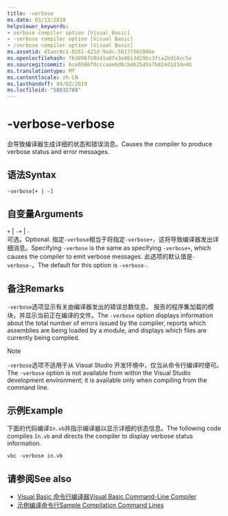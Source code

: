 ```yaml
---
title: -verbose
ms.date: 03/13/2018
helpviewer_keywords:
- verbose compiler option [Visual Basic]
- -verbose compiler option [Visual Basic]
- /verbose compiler option [Visual Basic]
ms.assetid: d1aec0c1-0261-421d-9adc-5b13756100be
ms.openlocfilehash: f6d896fb0d41a8fa3ed613d29bc3fca2bd14cc5e
ms.sourcegitcommit: bce0586f0cccaae6d6cbd625d5a7b824d1d3de4b
ms.translationtype: MT
ms.contentlocale: zh-CN
ms.lasthandoff: 04/02/2019
ms.locfileid: "58832784"
---
```

# <a name="-verbose"></a><span data-ttu-id="3d999-102">-verbose</span><span class="sxs-lookup"><span data-stu-id="3d999-102">-verbose</span></span>
<span data-ttu-id="3d999-103">会导致编译器生成详细的状态和错误消息。</span><span class="sxs-lookup"><span data-stu-id="3d999-103">Causes the compiler to produce verbose status and error messages.</span></span>  
  
## <a name="syntax"></a><span data-ttu-id="3d999-104">语法</span><span class="sxs-lookup"><span data-stu-id="3d999-104">Syntax</span></span>  
  
```  
-verbose[+ | -]  
```  
  
## <a name="arguments"></a><span data-ttu-id="3d999-105">自变量</span><span class="sxs-lookup"><span data-stu-id="3d999-105">Arguments</span></span>  
 <span data-ttu-id="3d999-106">`+` &#124; `-`</span><span class="sxs-lookup"><span data-stu-id="3d999-106">`+` &#124; `-`</span></span>  
 <span data-ttu-id="3d999-107">可选。</span><span class="sxs-lookup"><span data-stu-id="3d999-107">Optional.</span></span> <span data-ttu-id="3d999-108">指定`-verbose`相当于将指定`-verbose+`，这将导致编译器发出详细消息。</span><span class="sxs-lookup"><span data-stu-id="3d999-108">Specifying `-verbose` is the same as specifying `-verbose+`, which causes the compiler to emit verbose messages.</span></span> <span data-ttu-id="3d999-109">此选项的默认值是`-verbose-`。</span><span class="sxs-lookup"><span data-stu-id="3d999-109">The default for this option is `-verbose-`.</span></span>  
  
## <a name="remarks"></a><span data-ttu-id="3d999-110">备注</span><span class="sxs-lookup"><span data-stu-id="3d999-110">Remarks</span></span>  
 <span data-ttu-id="3d999-111">`-verbose`选项显示有关由编译器发出的错误总数信息、 报告的程序集加载的模块，并显示当前正在编译的文件。</span><span class="sxs-lookup"><span data-stu-id="3d999-111">The `-verbose` option displays information about the total number of errors issued by the compiler, reports which assemblies are being loaded by a module, and displays which files are currently being compiled.</span></span>  
  
> [!NOTE]
>  <span data-ttu-id="3d999-112">`-verbose`选项不适用于从 Visual Studio 开发环境中，仅当从命令行编译时便可。</span><span class="sxs-lookup"><span data-stu-id="3d999-112">The `-verbose` option is not available from within the Visual Studio development environment; it is available only when compiling from the command line.</span></span>  
  
## <a name="example"></a><span data-ttu-id="3d999-113">示例</span><span class="sxs-lookup"><span data-stu-id="3d999-113">Example</span></span>  
 <span data-ttu-id="3d999-114">下面的代码编译`In.vb`并指示编译器以显示详细的状态信息。</span><span class="sxs-lookup"><span data-stu-id="3d999-114">The following code compiles `In.vb` and directs the compiler to display verbose status information.</span></span>  
  
```console  
vbc -verbose in.vb  
```  
  
## <a name="see-also"></a><span data-ttu-id="3d999-115">请参阅</span><span class="sxs-lookup"><span data-stu-id="3d999-115">See also</span></span>

- [<span data-ttu-id="3d999-116">Visual Basic 命令行编译器</span><span class="sxs-lookup"><span data-stu-id="3d999-116">Visual Basic Command-Line Compiler</span></span>](../../../visual-basic/reference/command-line-compiler/index.md)
- [<span data-ttu-id="3d999-117">示例编译命令行</span><span class="sxs-lookup"><span data-stu-id="3d999-117">Sample Compilation Command Lines</span></span>](../../../visual-basic/reference/command-line-compiler/sample-compilation-command-lines.md)
